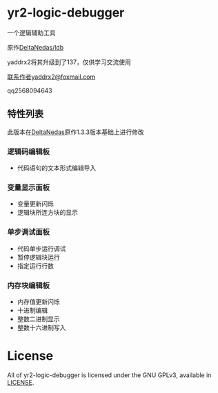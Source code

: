 # yr2-logic-debugger

一个逻辑辅助工具

原作[DeltaNedas/ldb](https://github.com/deltanedas/ldb)

yaddrx2将其升级到了137，仅供学习交流使用

联系作者yaddrx2@foxmail.com

qq2568094643

## 特性列表
此版本在[DeltaNedas](https://github.com/deltanedas)原作1.3.3版本基础上进行修改

### 逻辑码编辑板
- 代码语句的文本形式编辑导入

### 变量显示面板
- 变量更新闪烁
- 逻辑块所连方块的显示

### 单步调试面板
- 代码单步运行调试
- 暂停逻辑块运行
- 指定运行行数

### 内存块编辑板
- 内存值更新闪烁
- 十进制编辑
- 整数二进制显示
- 整数十六进制写入

# License
All of yr2-logic-debugger is licensed under the GNU GPLv3, available in [LICENSE](/LICENSE).
